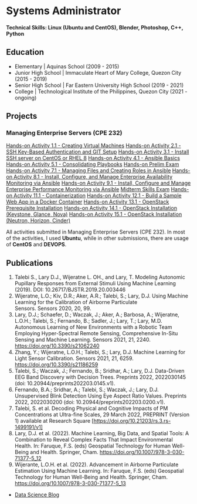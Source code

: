 # Systems Administrator

#### Technical Skills: Linux (Ubuntu and CentOS), Blender, Photoshop, C++, Python

## Education
- Elementary | Aquinas School (2009 - 2015)								       		
- Junior High School	| Immaculate Heart of Mary College, Quezon City (2015 - 2019)	 			        		
- Senior High School | Far Eastern University High School (2019 - 2021)
- College | Technological Institute of the Philippines, Quezon City (2021 - ongoing)

## Projects
### Managing Enterprise Servers (CPE 232)
[Hands-on Activity 1.1 - Creating Virtual Machines](https://www.mdpi.com/1424-8220/22/8/3048)
[Hands-on Activity 2.1 - SSH Key-Based Authentication and GIT Setup](https://www.mdpi.com/1424-8220/22/8/3048)
[Hands-on Activity 3.1 - Install SSH server on CentOS or RHEL 8](https://www.mdpi.com/1424-8220/22/8/3048)
[Hands-on Activity 4.1 - Ansible Basics](https://www.mdpi.com/1424-8220/22/8/3048)
[Hands-on Activity 5.1 - Consolidating Playbooks](https://www.mdpi.com/1424-8220/22/8/3048)
[Hands-on Prelim Exam](https://github.com/emmancuyugan/Cuyugan_PrelimExam)
[Hands-on Activity 7.1 - Managing Files and Creating Roles in Ansible](https://www.mdpi.com/1424-8220/22/8/3048)
[Hands-on Activity 8.1 - Install, Configure, and Manage Enterprise Availability Monitoring via Ansible](https://www.mdpi.com/1424-8220/22/8/3048)
[Hands-on Activity 9.1 - Install, Configure and Manage Enterprise Performance Monitoring via Ansible](https://www.mdpi.com/1424-8220/22/8/3048)
[Midterm Skills Exam](https://github.com/emmancuyugan/CPE_MIDEXAM_CUYUGAN)
[Hands-on Activity 11.1 - Containerization](https://www.mdpi.com/1424-8220/22/8/3048)
[Hands-on Activity 12.1 - Build a Sample Web App in a Docker Container](https://www.mdpi.com/1424-8220/22/8/3048)
[Hands-on Activity 13.1 - OpenStack Prerequisite Installation](https://www.mdpi.com/1424-8220/22/8/3048)
[Hands-on Activity 14.1 - OpenStack Installation (Keystone, Glance, Nova)](https://www.mdpi.com/1424-8220/22/8/3048)
[Hands-on Activity 15.1 - OpenStack Installation (Neutron, Horizon, Cinder)](https://www.mdpi.com/1424-8220/22/8/3048)

All activities submitted in Managing Enterprise Servers (CPE 232). In most of the activities, I used **Ubuntu**, while in other submissions, there are usage of **CentOS** and **DEVOPS**.

## Publications
1. Talebi S., Lary D.J., Wijeratne L. OH., and Lary, T. Modeling Autonomic Pupillary Responses from External Stimuli Using Machine Learning (2019). DOI: 10.26717/BJSTR.2019.20.003446
2. Wijeratne, L.O.; Kiv, D.R.; Aker, A.R.; Talebi, S.; Lary, D.J. Using Machine Learning for the Calibration of Airborne Particulate Sensors. Sensors 2020, 20, 99.
3. Lary, D.J.; Schaefer, D.; Waczak, J.; Aker, A.; Barbosa, A.; Wijeratne, L.O.H.; Talebi, S.; Fernando, B.; Sadler, J.; Lary, T.; Lary, M.D. Autonomous Learning of New Environments with a Robotic Team Employing Hyper-Spectral Remote Sensing, Comprehensive In-Situ Sensing and Machine Learning. Sensors 2021, 21, 2240. https://doi.org/10.3390/s21062240
4. Zhang, Y.; Wijeratne, L.O.H.; Talebi, S.; Lary, D.J. Machine Learning for Light Sensor Calibration. Sensors 2021, 21, 6259. https://doi.org/10.3390/s21186259
5. Talebi, S.; Waczak, J.; Fernando, B.; Sridhar, A.; Lary, D.J. Data-Driven EEG Band Discovery with Decision Trees. Preprints 2022, 2022030145 (doi: 10.20944/preprints202203.0145.v1).
6. Fernando, B.A.; Sridhar, A.; Talebi, S.; Waczak, J.; Lary, D.J. Unsupervised Blink Detection Using Eye Aspect Ratio Values. Preprints 2022, 2022030200 (doi: 10.20944/preprints202203.0200.v1).
7. Talebi, S. et al. Decoding Physical and Cognitive Impacts of PM Concentrations at Ultra-fine Scales, 29 March 2022, PREPRINT (Version 1) available at Research Square [https://doi.org/10.21203/rs.3.rs-1499191/v1]
8. Lary, D.J. et al. (2022). Machine Learning, Big Data, and Spatial Tools: A Combination to Reveal Complex Facts That Impact Environmental Health. In: Faruque, F.S. (eds) Geospatial Technology for Human Well-Being and Health. Springer, Cham. https://doi.org/10.1007/978-3-030-71377-5_12
9. Wijerante, L.O.H. et al. (2022). Advancement in Airborne Particulate Estimation Using Machine Learning. In: Faruque, F.S. (eds) Geospatial Technology for Human Well-Being and Health. Springer, Cham. https://doi.org/10.1007/978-3-030-71377-5_13

- [Data Science Blog](https://medium.com/@shawhin)
